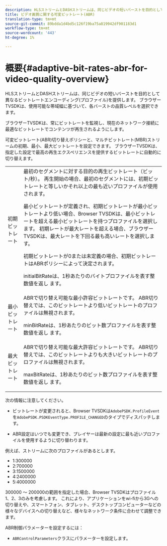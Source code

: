 ```yaml
---
description: HLSストリームとDASHストリームは、同じビデオの短いバーストを目的として異なるビットレートエンコーディング(プロファイル)を提供します。 ブラウザーTVSDKは、使用可能な帯域幅に基づいて、各バーストの品質レベルを選択できます。
title: ビデオ画質に関する可変ビットレート(ABR)
translation-type: tm+mt
source-git-commit: 89bdda1d4bd5c126f19ba75a819942df901183d1
workflow-type: tm+mt
source-wordcount: '443'
ht-degree: 1%

---
```



# 概要{#adaptive-bit-rates-abr-for-video-quality-overview}

HLSストリームとDASHストリームは、同じビデオの短いバーストを目的として異なるビットレートエンコーディング(プロファイル)を提供します。 ブラウザーTVSDKは、使用可能な帯域幅に基づいて、各バーストの品質レベルを選択できます。

ブラウザーTVSDKは、常にビットレートを監視し、現在のネットワーク接続に最適なビットレートでコンテンツが再生されるようにします。

可変ビットレート(ABR)切り替えポリシーと、マルチビットレート(MBR)ストリームの初期、最小、最大ビットレートを設定できます。 ブラウザーTVSDKは、指定した設定で最高の再生エクスペリエンスを提供するビットレートに自動的に切り替えます。

<table id="table_AF838E082235406AA359BF1C1A77F85F"> 
 <tbody> 
  <tr> 
   <td colname="col01"> 初期ビットレート </td> 
   <td colname="col2">最初のセグメントに対する目的の再生ビットレート（ビット/秒）。 再生開始の場合、最初のセグメントには、初期ビットレートと等しいかそれ以上の最も近いプロファイルが使用されます。 <p> 最小ビットレートが定義され、初期ビットレートが最小ビットレートより低い場合、Browser TVSDKは、最小ビットレートを超える最小ビットレートを持つプロファイルを選択します。 初期レートが最大レートを超える場合、ブラウザーTVSDKは、最大レートを下回る最も高いレートを選択します。 </p> <p>初期ビットレートが0または未定義の場合、初期ビットレートはABRポリシーによって決定されます。 </p> <p><span class="codeph"> initialBitRateは、1秒あたりのバイトプロファイルを表す整数値を返し</span> ます。 </p> </td> 
  </tr> 
  <tr> 
   <td colname="col01"> 最小ビットレート </td> 
   <td colname="col2">ABRで切り替え可能な最小許容ビットレートです。 ABR切り替えでは、このビットレートより低いビットレートのプロファイルは無視されます。 <p><span class="codeph"> minBitRateは、1秒あたりのビット数プロファイルを表す整数値を返し</span> ます。 </p> </td> 
  </tr> 
  <tr> 
   <td colname="col01"> 最大ビットレート </td> 
   <td colname="col2">ABRで切り替え可能な最大許容ビットレートです。 ABR切り替えでは、このビットレートよりも大きいビットレートのプロファイルは無視されます。 <p><span class="codeph"> maxBitRateは、1秒あたりのビット数プロファイルを表す整数値を返し</span> ます。 </p> </td> 
  </tr> 
 </tbody> 
</table>

次の情報に注意してください。

* ビットレートが変更されると、Browser TVSDKは`AdobePSDK.ProfileEvent`を`AdobePSDK.PSDKEventType.PROFILE_CHANGED`のタイプでディスパッチします。

* ABR設定はいつでも変更でき、プレイヤーは最新の設定に最も近いプロファイルを使用するように切り替わります。

例えば、ストリームに次のプロファイルがあるとします。

* 1:300000
* 2:700000
* 3:1500000
* 4:2400000
* 5:4000000

300000 ～ 200000の範囲を指定した場合、Browser TVSDKはプロファイル1、2、3のみを考慮します。 これにより、アプリケーションをwi-fiから3Gへの切り替えや、スマートフォン、タブレット、デスクトップコンピューターなどの様々なデバイスへの切り替えなど、様々なネットワーク条件に合わせて調整できます。

ABR制御パラメーターを設定するには：

* `ABRControlParameters`クラスにパラメーターを設定します。

